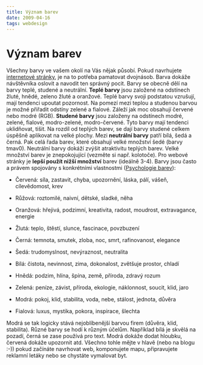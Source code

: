```yaml
---
title: Význam barev
date: 2009-04-16
tags: webdesign
---
```



# Význam barev

Všechny barvy ve vašem okolí na Vás nějak působí. Pokud navrhujete [internetové stránky](http://www.omdesign.cz "Internetové stránky"), je na to potřeba pamatovat dvojnásob. Barva dokáže návštěvníka oslovit a navodit ten správný pocit. Barvy se obecně dělí na barvy teplé, studené a neutrální. **Teplé barvy** jsou založené na odstínech žluté, hnědé, zeleno žluté a oranžové. Teplé barvy svoji podstatou vzrušují, mají tendenci upoutat pozornost. Na pomezí mezi teplou a studenou barvou je možné přiřadit odstíny zelené a fialové. Záleží jak moc obsahují červené nebo modré (RGB). **Studené barvy** jsou založeny na odstínech modré, zelené, fialové, modro-zelené, modro-červené. Tyto barvy mají tendenci uklidňovat, tišit. Na rozdíl od teplých barev, se dají barvy studené celkem úspěšně aplikovat na velké plochy. Mezi **neutrální barvy** patří bílá, šedá a černá. Pak celá řada barev, které obsahují velké množství šedé (barvy tmav0). Neutrální barvy dokáží zvýšit atraktivitu teplých barev. Velké množství barev je znepokojující (vezměte si např. kolotoče). Pro webové stránky je **lepší použít nižší množství** barev (ideálně 3-4). Barvy jsou často a právem spojovány s konkrétními vlastnostmi ([Psychologie barev](http://www.webdesign.org/web/web-design-basics/color-theory/color-psychology-quick-reference-cards.13826.html "Barvy a jejich význam")):

- Červená: síla, zastavit, chyba, upozornění, láska, pálí, vášeň, cílevědomost, krev
- Růžová: roztomilé, naivní, dětské, sladké, něha
- Oranžová: hřejivá, podzimní, kreativita, radost, moudrost, extravagance, energie
- Žlutá: teplo, štěstí, slunce, fascinace, povzbuzení

- Černá: temnota, smutek, zloba, noc, smrt, rafinovanost, elegance
- Šedá: trudomyslnost, nevýraznost, neutralita
- Bílá: čistota, nevinnost, zima, dokonalost, zvětšuje prostor, chladí

- Hnědá: podzim, hlína, špína, země, příroda, zdravý rozum
- Zelená: peníze, závist, příroda, ekologie, náklonnost, soucit, klid, jaro
- Modrá: pokoj, klid, stabilita, voda, nebe, stálost, jednota, důvěra
- Fialová: luxus, mystika, pokora, inspirace, šlechta

 Modrá se tak logicky stává nejoblíbenější barvou firem (důvěra, klid, stabilita). Různé barvy se hodí k různým účelům. Například bílá je skvělá na pozadí, černá se zase používá pro text. Modrá dokáže dodat hloubku, červená dokáže upozornit atd. Všechno tohle mějte v hlavě (nebo na blogu :-)) pokud začínáte navrhovat web, komponujete mapu, připravujete reklamní letáky nebo se chystáte vymalovat byt.
